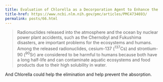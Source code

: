 ```yaml
---
title: Evaluation of Chlorella as a Decorporation Agent to Enhance the Elimination of Radioactive Strontium from Body
title-href: https://www.ncbi.nlm.nih.gov/pmc/articles/PMC4734693/
permalink: posts/66.html
---
```


> Radionuclides released into the atmosphere and the ocean by nuclear power plant accidents, such as the Chernobyl and Fukushima disasters, are important problems for the ecosystems and humans. Among the released radionuclides, cesium-137 (<sup>137</sup><span class="sc">C</span>s) and strontium-90 (<sup>90</sup><span class="sc">S</span>r) are considered to be harmful to humans because both have a long half-life and can contaminate aquatic ecosystems and food products due to their high solubility in water.

And Chlorella could help the elimination and help prevent the absorption.
